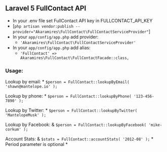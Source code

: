 ## Laravel 5 FullContact API

* In your .env file set FullContact API key in FULLCONTACT_API_KEY
* [`php artisan vendor:publish --provider="Akaramires\FullContact\FullContactServiceProvider"`]
* In your `app/config/app.php` add provider:
	* `'Akaramires\FullContact\FullContactServiceProvider'`
* In your `app/config/app.php` add alias:
	*  `'FullContact' => Akaramires\FullContact\FullContactFacade::class,`


### Usage:
Lookup by email:
	* `$person = FullContact::lookupByEmail( 'shawn@mantelope.io' );`

Lookup by phone:
	* `$person = FullContact::lookupByPhone( '123-456-7890' );`

Lookup by Twitter: 
	* `$person = FullContact::lookupByTwitter( 'MantelopeMusk' );`

Lookup by Facebook:
	& `$person = FullContact::lookupByFacebook( 'mike-corkum' );`

Account Stats:
	& `$stats = FullContact::accountStats( '2012-08' );`
	* Period parameter is optional *